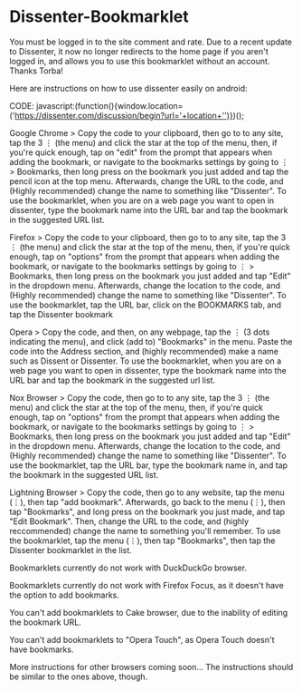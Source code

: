 # Dissenter-Bookmarklet
You must be logged in to the site comment and rate. Due to a recent update to Dissenter, it now no longer redirects to the home page if you aren't logged in, and allows you to use this bookmarklet without an account. Thanks Torba!

Here are instructions on how to use dissenter easily on android:

CODE: javascript:(function(){window.location=('https://dissenter.com/discussion/begin?url='+location+'')})();

Google Chrome > Copy the code to your clipboard, then go to to any site, tap the 3 ⋮ (the menu) and click the star at the top of the menu, then, if you're quick enough, tap on "edit" from the prompt that appears when adding the bookmark, or navigate to the bookmarks settings by going to ⋮ > Bookmarks, then long press on the bookmark you just added and tap the pencil icon at the top menu. Afterwards, change the URL to the code, and (Highly recommended) change the name to something like "Dissenter". To use the bookmarklet, when you are on a web page you want to open in dissenter, type the bookmark name into the URL bar and tap the bookmark in the suggested URL list.

Firefox > Copy the code to your clipboard, then go to to any site, tap the 3 ⋮ (the menu) and click the star at the top of the menu, then, if you're quick enough, tap on "options" from the prompt that appears when adding the bookmark, or navigate to the bookmarks settings by going to ⋮ > Bookmarks, then long press on the bookmark you just added and tap "Edit" in the dropdown menu. Afterwards, change the location to the code, and (Highly recommended) change the name to something like "Dissenter". To use the bookmarklet, tap the URL bar, click on the BOOKMARKS tab, and tap the Dissenter bookmark

Opera > Copy the code, and then, on any webpage, tap the ⋮ (3 dots indicating the menu), and click (add to) "Bookmarks" in the menu. Paste the code into the Address section, and (highly recommended) make a name such as Dissent or Dissenter.  To use the bookmarklet, when you are on a web page you want to open in dissenter, type the bookmark name into the URL bar and tap the bookmark in the suggested url list.

Nox Browser > Copy the code, then go to to any site, tap the 3 ⋮ (the menu) and click the star at the top of the menu, then, if you're quick enough, tap on "options" from the prompt that appears when adding the bookmark, or navigate to the bookmarks settings by going to ⋮ > Bookmarks, then long press on the bookmark you just added and tap "Edit" in the dropdown menu. Afterwards, change the location to the code, and (Highly recommended) change the name to something like "Dissenter". To use the bookmarklet, tap the URL bar, type the bookmark name in, and tap the bookmark in the suggested URL list.

Lightning Browser > Copy the code, then go to any website, tap the menu (⋮), then tap "add bookmark". Afterwards, go back to the menu (⋮), then tap "Bookmarks", and long press on the bookmark you just made, and tap "Edit Bookmark". Then, change the URL to the code, and (highly reccommended) change the name  to something you'll remember. To use the bookmarklet, tap the menu (⋮), then tap "Bookmarks", then tap the Dissenter bookmarklet in the list.

Bookmarklets currently do not work with DuckDuckGo browser.

Bookmarklets currently do not work with Firefox Focus, as it doesn't have the option to add bookmarks.

You can't add bookmarklets to Cake browser, due to the inability of editing the bookmark URL.

You can't add bookmarklets to "Opera Touch", as Opera Touch doesn't have bookmarks.

More instructions for other browsers coming soon... The instructions should be similar to the ones above, though.
